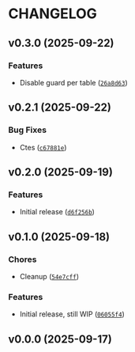 # CHANGELOG


## v0.3.0 (2025-09-22)

### Features

- Disable guard per table
  ([`26a8d63`](https://github.com/MicaelJarniac/sqlguardian/commit/26a8d63df731b0a058e384f10deaa624e0d31e2a))


## v0.2.1 (2025-09-22)

### Bug Fixes

- Ctes
  ([`c67881e`](https://github.com/MicaelJarniac/sqlguardian/commit/c67881e4502192ad28c715e6334d2f195c8eef6c))


## v0.2.0 (2025-09-19)

### Features

- Initial release
  ([`d6f256b`](https://github.com/MicaelJarniac/sqlguardian/commit/d6f256bec2be6dd59f3d788dbd6090bc1326c9bd))


## v0.1.0 (2025-09-18)

### Chores

- Cleanup
  ([`54e7cff`](https://github.com/MicaelJarniac/sqlguardian/commit/54e7cffd247fffdba58d13af8f9d332595b7869d))

### Features

- Initial release, still WIP
  ([`06055f4`](https://github.com/MicaelJarniac/sqlguardian/commit/06055f4b3a0ec925d44492d49748cc7fc9dc12a3))


## v0.0.0 (2025-09-17)

